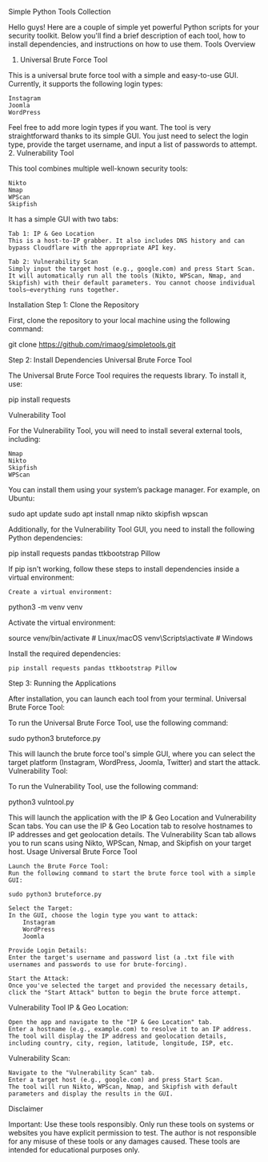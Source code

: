 Simple Python Tools Collection

Hello guys! Here are a couple of simple yet powerful Python scripts for your security toolkit. Below you'll find a brief description of each tool, how to install dependencies, and instructions on how to use them.
Tools Overview
1. Universal Brute Force Tool

This is a universal brute force tool with a simple and easy-to-use GUI. Currently, it supports the following login types:

    Instagram
    Joomla
    WordPress

Feel free to add more login types if you want. The tool is very straightforward thanks to its simple GUI. You just need to select the login type, provide the target username, and input a list of passwords to attempt.
2. Vulnerability Tool

This tool combines multiple well-known security tools:

    Nikto
    Nmap
    WPScan
    Skipfish

It has a simple GUI with two tabs:

    Tab 1: IP & Geo Location
    This is a host-to-IP grabber. It also includes DNS history and can bypass Cloudflare with the appropriate API key.

    Tab 2: Vulnerability Scan
    Simply input the target host (e.g., google.com) and press Start Scan. It will automatically run all the tools (Nikto, WPScan, Nmap, and Skipfish) with their default parameters. You cannot choose individual tools—everything runs together.

Installation
Step 1: Clone the Repository

First, clone the repository to your local machine using the following command:

git clone https://github.com/rimaog/simpletools.git

Step 2: Install Dependencies
Universal Brute Force Tool

The Universal Brute Force Tool requires the requests library. To install it, use:

pip install requests

Vulnerability Tool

For the Vulnerability Tool, you will need to install several external tools, including:

    Nmap
    Nikto
    Skipfish
    WPScan

You can install them using your system’s package manager. For example, on Ubuntu:

sudo apt update
sudo apt install nmap nikto skipfish wpscan

Additionally, for the Vulnerability Tool GUI, you need to install the following Python dependencies:

pip install requests pandas ttkbootstrap Pillow

If pip isn't working, follow these steps to install dependencies inside a virtual environment:

    Create a virtual environment:

python3 -m venv venv

Activate the virtual environment:

source venv/bin/activate  # Linux/macOS
venv\Scripts\activate  # Windows

Install the required dependencies:

    pip install requests pandas ttkbootstrap Pillow

Step 3: Running the Applications

After installation, you can launch each tool from your terminal.
Universal Brute Force Tool:

To run the Universal Brute Force Tool, use the following command:

sudo python3 bruteforce.py

This will launch the brute force tool's simple GUI, where you can select the target platform (Instagram, WordPress, Joomla, Twitter) and start the attack.
Vulnerability Tool:

To run the Vulnerability Tool, use the following command:

python3 vulntool.py

This will launch the application with the IP & Geo Location and Vulnerability Scan tabs. You can use the IP & Geo Location tab to resolve hostnames to IP addresses and get geolocation details. The Vulnerability Scan tab allows you to run scans using Nikto, WPScan, Nmap, and Skipfish on your target host.
Usage
Universal Brute Force Tool

    Launch the Brute Force Tool:
    Run the following command to start the brute force tool with a simple GUI:

    sudo python3 bruteforce.py

    Select the Target:
    In the GUI, choose the login type you want to attack:
        Instagram
        WordPress
        Joomla

    Provide Login Details:
    Enter the target's username and password list (a .txt file with usernames and passwords to use for brute-forcing).

    Start the Attack:
    Once you've selected the target and provided the necessary details, click the "Start Attack" button to begin the brute force attempt.

Vulnerability Tool
IP & Geo Location:

    Open the app and navigate to the "IP & Geo Location" tab.
    Enter a hostname (e.g., example.com) to resolve it to an IP address.
    The tool will display the IP address and geolocation details, including country, city, region, latitude, longitude, ISP, etc.

Vulnerability Scan:

    Navigate to the "Vulnerability Scan" tab.
    Enter a target host (e.g., google.com) and press Start Scan.
    The tool will run Nikto, WPScan, Nmap, and Skipfish with default parameters and display the results in the GUI.

Disclaimer

Important: Use these tools responsibly. Only run these tools on systems or websites you have explicit permission to test. The author is not responsible for any misuse of these tools or any damages caused. These tools are intended for educational purposes only.

